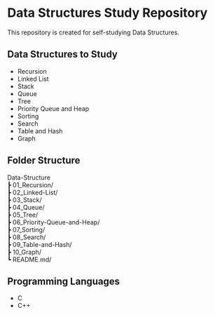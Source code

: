 # Data Structures Study Repository

This repository is created for self-studying Data Structures.

## Data Structures to Study

- Recursion
- Linked List
- Stack
- Queue
- Tree
- Priority Queue and Heap
- Sorting
- Search
- Table and Hash
- Graph

## Folder Structure

Data-Structure <br>
┣ 01_Recursion/ <br>
┣ 02_Linked-List/ <br>
┣ 03_Stack/ <br>
┣ 04_Queue/ <br>
┣ 05_Tree/ <br>
┣ 06_Priority-Queue-and-Heap/ <br>
┣ 07_Sorting/ <br>
┣ 08_Search/ <br>
┣ 09_Table-and-Hash/ <br>
┣ 10_Graph/ <br>
┗ README.md/ <br>

## Programming Languages

- C
- C++
